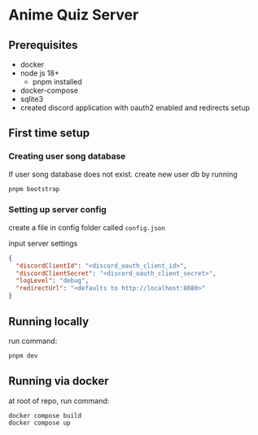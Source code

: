# Anime Quiz Server

## Prerequisites
- docker
- node js 18+
  - pnpm installed
- docker-compose
- sqlite3
- created discord application with oauth2 enabled and redirects setup

## First time setup

### Creating user song database
If user song database does not exist. create new user db by running
```bash
pnpm bootstrap
```

### Setting up server config
create a file in config folder called `config.json`

input server settings
```json
{
  "discordClientId": "<discord_oauth_client_id>",
  "discordClientSecret": "<discord_oauth_client_secret>",
  "logLevel": "debug",
  "redirectUrl": "<defaults to http://localhost:8080>"
}
```

## Running locally
run command:
```bash
pnpm dev
```

## Running via docker
at root of repo, run command:
```bash
docker compose build
docker compose up
```
